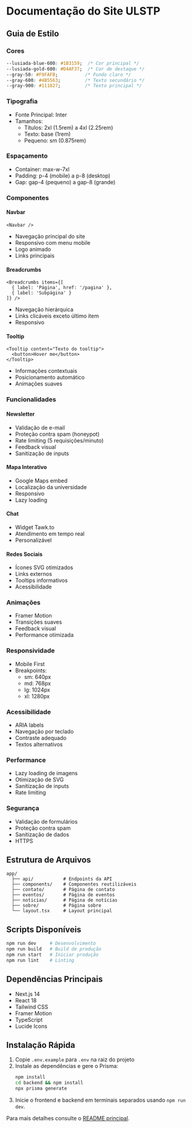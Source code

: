 # Documentação do Site ULSTP

## Guia de Estilo

### Cores
```css
--lusiada-blue-600: #1B3159;  /* Cor principal */
--lusiada-gold-600: #D4AF37;  /* Cor de destaque */
--gray-50: #F9FAFB;          /* Fundo claro */
--gray-600: #4B5563;         /* Texto secundário */
--gray-900: #111827;         /* Texto principal */
```

### Tipografia
- Fonte Principal: Inter
- Tamanhos:
  - Títulos: 2xl (1.5rem) a 4xl (2.25rem)
  - Texto: base (1rem)
  - Pequeno: sm (0.875rem)

### Espaçamento
- Container: max-w-7xl
- Padding: p-4 (mobile) a p-8 (desktop)
- Gap: gap-4 (pequeno) a gap-8 (grande)

### Componentes

#### Navbar
```tsx
<Navbar />
```
- Navegação principal do site
- Responsivo com menu mobile
- Logo animado
- Links principais

#### Breadcrumbs
```tsx
<Breadcrumbs items={[
  { label: 'Página', href: '/pagina' },
  { label: 'Subpágina' }
]} />
```
- Navegação hierárquica
- Links clicáveis exceto último item
- Responsivo

#### Tooltip
```tsx
<Tooltip content="Texto do tooltip">
  <button>Hover me</button>
</Tooltip>
```
- Informações contextuais
- Posicionamento automático
- Animações suaves

### Funcionalidades

#### Newsletter
- Validação de e-mail
- Proteção contra spam (honeypot)
- Rate limiting (5 requisições/minuto)
- Feedback visual
- Sanitização de inputs

#### Mapa Interativo
- Google Maps embed
- Localização da universidade
- Responsivo
- Lazy loading

#### Chat
- Widget Tawk.to
- Atendimento em tempo real
- Personalizável

#### Redes Sociais
- Ícones SVG otimizados
- Links externos
- Tooltips informativos
- Acessibilidade

### Animações
- Framer Motion
- Transições suaves
- Feedback visual
- Performance otimizada

### Responsividade
- Mobile First
- Breakpoints:
  - sm: 640px
  - md: 768px
  - lg: 1024px
  - xl: 1280px

### Acessibilidade
- ARIA labels
- Navegação por teclado
- Contraste adequado
- Textos alternativos

### Performance
- Lazy loading de imagens
- Otimização de SVG
- Sanitização de inputs
- Rate limiting

### Segurança
- Validação de formulários
- Proteção contra spam
- Sanitização de dados
- HTTPS

## Estrutura de Arquivos
```
app/
  ├── api/           # Endpoints da API
  ├── components/    # Componentes reutilizáveis
  ├── contato/       # Página de contato
  ├── eventos/       # Página de eventos
  ├── noticias/      # Página de notícias
  ├── sobre/         # Página sobre
  └── layout.tsx     # Layout principal
```

## Scripts Disponíveis
```bash
npm run dev     # Desenvolvimento
npm run build   # Build de produção
npm run start   # Iniciar produção
npm run lint    # Linting
```

## Dependências Principais
- Next.js 14
- React 18
- Tailwind CSS
- Framer Motion
- TypeScript
- Lucide Icons

## Instalação Rápida

1. Copie `.env.example` para `.env` na raiz do projeto
2. Instale as dependências e gere o Prisma:
   ```bash
   npm install
   cd backend && npm install
   npx prisma generate
   ```
3. Inicie o frontend e backend em terminais separados usando `npm run dev`.

Para mais detalhes consulte o [README principal](../README.md).

